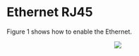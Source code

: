 <h1>
  Ethernet RJ45
</h1>


Figure 1 shows how to enable the Ethernet.  
<p align="center"><img src="https://github.com/Topst-Dev/Documentation/assets/161264431/35539147-bc99-42a1-a02f-a63d1b78ae41"></p>
